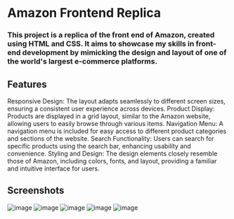 # Amazon Frontend Replica

### This project is a replica of the front end of Amazon, created using HTML and CSS. It aims to showcase my skills in front-end development by mimicking the design and layout of one of the world's largest e-commerce platforms.

## Features
Responsive Design: The layout adapts seamlessly to different screen sizes, ensuring a consistent user experience across devices.
Product Display: Products are displayed in a grid layout, similar to the Amazon website, allowing users to easily browse through various items.
Navigation Menu: A navigation menu is included for easy access to different product categories and sections of the website.
Search Functionality: Users can search for specific products using the search bar, enhancing usability and convenience.
Styling and Design: The design elements closely resemble those of Amazon, including colors, fonts, and layout, providing a familiar and intuitive interface for users.

## Screenshots
![image](https://github.com/rishikeshh09/Amazon-frontend-clone/assets/148183580/0e25b18a-7bdf-49d2-a2d3-cfbe891a9fe7)
![image](https://github.com/rishikeshh09/Amazon-frontend-clone/assets/148183580/607284bd-1f75-4a71-b73c-9441f0758267)
![image](https://github.com/rishikeshh09/Amazon-frontend-clone/assets/148183580/7f536e5e-6fc7-4172-9795-4499417ea679)
![image](https://github.com/rishikeshh09/Amazon-frontend-clone/assets/148183580/97e88429-4dc7-4ef7-bc89-13a5eddc5446)
![image](https://github.com/rishikeshh09/Amazon-frontend-clone/assets/148183580/16b2b89f-cdcd-4424-83a3-cbabe529c408)

